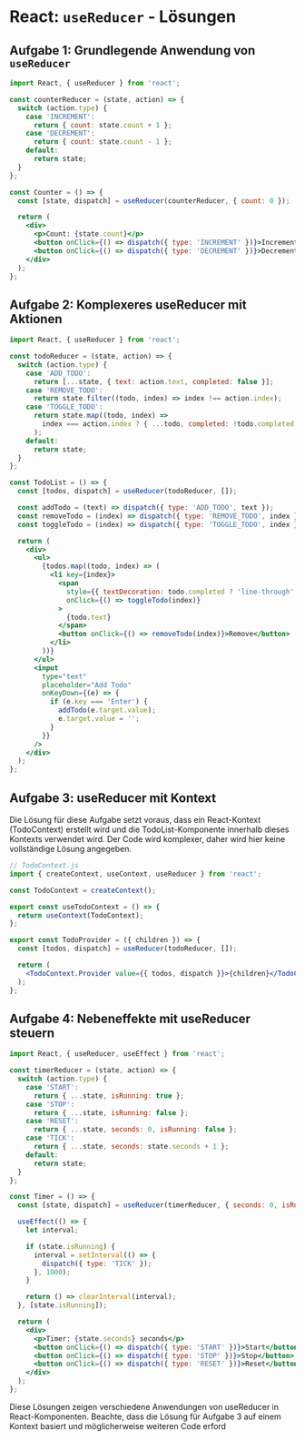 # React: `useReducer` - Lösungen

## Aufgabe 1: Grundlegende Anwendung von `useReducer`

```jsx
import React, { useReducer } from 'react';

const counterReducer = (state, action) => {
  switch (action.type) {
    case 'INCREMENT':
      return { count: state.count + 1 };
    case 'DECREMENT':
      return { count: state.count - 1 };
    default:
      return state;
  }
};

const Counter = () => {
  const [state, dispatch] = useReducer(counterReducer, { count: 0 });

  return (
    <div>
      <p>Count: {state.count}</p>
      <button onClick={() => dispatch({ type: 'INCREMENT' })}>Increment</button>
      <button onClick={() => dispatch({ type: 'DECREMENT' })}>Decrement</button>
    </div>
  );
};
```

## Aufgabe 2: Komplexeres useReducer mit Aktionen

```jsx
import React, { useReducer } from 'react';

const todoReducer = (state, action) => {
  switch (action.type) {
    case 'ADD_TODO':
      return [...state, { text: action.text, completed: false }];
    case 'REMOVE_TODO':
      return state.filter((todo, index) => index !== action.index);
    case 'TOGGLE_TODO':
      return state.map((todo, index) =>
        index === action.index ? { ...todo, completed: !todo.completed } : todo
      );
    default:
      return state;
  }
};

const TodoList = () => {
  const [todos, dispatch] = useReducer(todoReducer, []);

  const addTodo = (text) => dispatch({ type: 'ADD_TODO', text });
  const removeTodo = (index) => dispatch({ type: 'REMOVE_TODO', index });
  const toggleTodo = (index) => dispatch({ type: 'TOGGLE_TODO', index });

  return (
    <div>
      <ul>
        {todos.map((todo, index) => (
          <li key={index}>
            <span
              style={{ textDecoration: todo.completed ? 'line-through' : 'none' }}
              onClick={() => toggleTodo(index)}
            >
              {todo.text}
            </span>
            <button onClick={() => removeTodo(index)}>Remove</button>
          </li>
        ))}
      </ul>
      <input
        type="text"
        placeholder="Add Todo"
        onKeyDown={(e) => {
          if (e.key === 'Enter') {
            addTodo(e.target.value);
            e.target.value = '';
          }
        }}
      />
    </div>
  );
};
```

## Aufgabe 3: useReducer mit Kontext
Die Lösung für diese Aufgabe setzt voraus, dass ein React-Kontext (TodoContext) erstellt wird und die TodoList-Komponente innerhalb dieses Kontexts verwendet wird. Der Code wird komplexer, daher wird hier keine vollständige Lösung angegeben.

```jsx
// TodoContext.js
import { createContext, useContext, useReducer } from 'react';

const TodoContext = createContext();

export const useTodoContext = () => {
  return useContext(TodoContext);
};

export const TodoProvider = ({ children }) => {
  const [todos, dispatch] = useReducer(todoReducer, []);

  return (
    <TodoContext.Provider value={{ todos, dispatch }}>{children}</TodoContext.Provider>
  );
};
```

## Aufgabe 4: Nebeneffekte mit useReducer steuern

```jsx
import React, { useReducer, useEffect } from 'react';

const timerReducer = (state, action) => {
  switch (action.type) {
    case 'START':
      return { ...state, isRunning: true };
    case 'STOP':
      return { ...state, isRunning: false };
    case 'RESET':
      return { ...state, seconds: 0, isRunning: false };
    case 'TICK':
      return { ...state, seconds: state.seconds + 1 };
    default:
      return state;
  }
};

const Timer = () => {
  const [state, dispatch] = useReducer(timerReducer, { seconds: 0, isRunning: false });

  useEffect(() => {
    let interval;

    if (state.isRunning) {
      interval = setInterval(() => {
        dispatch({ type: 'TICK' });
      }, 1000);
    }

    return () => clearInterval(interval);
  }, [state.isRunning]);

  return (
    <div>
      <p>Timer: {state.seconds} seconds</p>
      <button onClick={() => dispatch({ type: 'START' })}>Start</button>
      <button onClick={() => dispatch({ type: 'STOP' })}>Stop</button>
      <button onClick={() => dispatch({ type: 'RESET' })}>Reset</button>
    </div>
  );
};
```

Diese Lösungen zeigen verschiedene Anwendungen von useReducer in React-Komponenten. Beachte, dass die Lösung für Aufgabe 3 auf einem Kontext basiert und möglicherweise weiteren Code erford